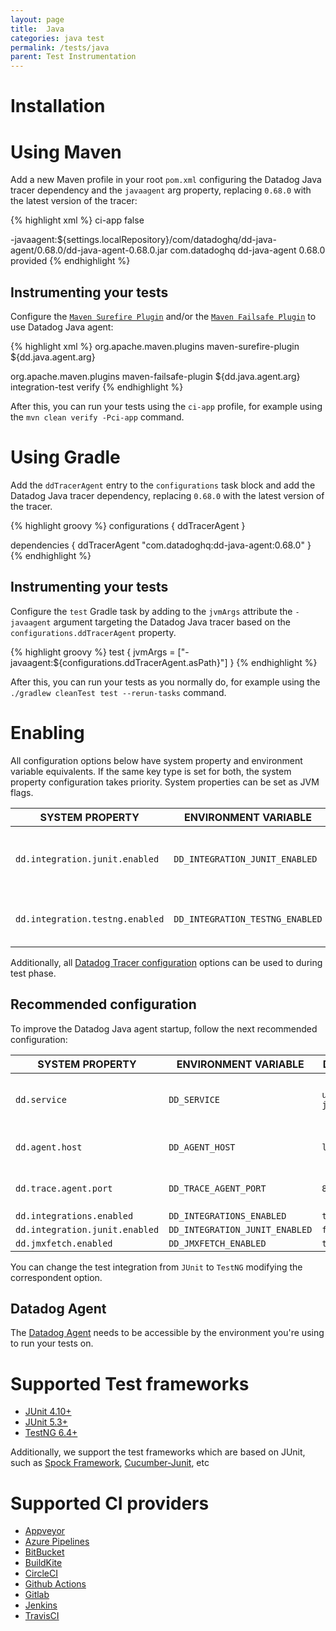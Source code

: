 ```yaml
---
layout: page
title:  Java
categories: java test
permalink: /tests/java
parent: Test Instrumentation
---
```


# Installation

# Using Maven

Add a new Maven profile in your root `pom.xml` configuring the Datadog Java tracer dependency and the `javaagent` arg property, replacing `0.68.0` with the latest version of the tracer: 

{% highlight xml %}
<profile>
  <id>ci-app</id>
  <activation>
    <activeByDefault>false</activeByDefault>
  </activation>

  <properties>
    <dd.java.agent.arg>-javaagent:${settings.localRepository}/com/datadoghq/dd-java-agent/0.68.0/dd-java-agent-0.68.0.jar</dd.java.agent.arg>
  </properties>

  <dependencies>
    <dependency>
        <groupId>com.datadoghq</groupId>
        <artifactId>dd-java-agent</artifactId>
        <version>0.68.0</version>
        <scope>provided</scope>
    </dependency>  
  </dependencies> 
</profile>
{% endhighlight %}

## Instrumenting your tests

Configure the [`Maven Surefire Plugin`](https://maven.apache.org/surefire/maven-surefire-plugin/) and/or the [`Maven Failsafe Plugin`](https://maven.apache.org/surefire/maven-failsafe-plugin/) to use Datadog Java agent:

{% highlight xml %}
<plugin>
  <groupId>org.apache.maven.plugins</groupId>
  <artifactId>maven-surefire-plugin</artifactId>
  <configuration>
    <argLine>${dd.java.agent.arg}</argLine>
  </configuration>
</plugin>

<plugin>
  <groupId>org.apache.maven.plugins</groupId>
  <artifactId>maven-failsafe-plugin</artifactId>
  <configuration>
     <argLine>${dd.java.agent.arg}</argLine>
  </configuration>
  <executions>
      <execution>
        <goals>
           <goal>integration-test</goal>
           <goal>verify</goal>
        </goals>
      </execution>
  </executions>
</plugin>
{% endhighlight %}

After this, you can run your tests using the `ci-app` profile, for example using the `mvn clean verify -Pci-app` command.

# Using Gradle

Add the `ddTracerAgent` entry to the `configurations` task block and add the Datadog Java tracer dependency, replacing `0.68.0` with the latest version of the tracer.

{% highlight groovy %}
configurations {
    ddTracerAgent
}

dependencies {
    ddTracerAgent "com.datadoghq:dd-java-agent:0.68.0"
}
{% endhighlight %}

## Instrumenting your tests

Configure the `test` Gradle task by adding to the `jvmArgs` attribute the `-javaagent` argument targeting the Datadog Java tracer based on the `configurations.ddTracerAgent` property.

{% highlight groovy %}
test {
    jvmArgs = ["-javaagent:${configurations.ddTracerAgent.asPath}"]
}
{% endhighlight %}

After this, you can run your tests as you normally do, for example using the `./gradlew cleanTest test --rerun-tasks` command.

# Enabling

All configuration options below have system property and environment variable equivalents. If the same key type is set for both, the system property configuration takes priority. System properties can be set as JVM flags.

| SYSTEM PROPERTY                 | ENVIRONMENT VARIABLE            | DEFAULT | DESCRIPTION                                             |
|---------------------------------|---------------------------------|---------|---------------------------------------------------------|
| `dd.integration.junit.enabled`  | `DD_INTEGRATION_JUNIT_ENABLED`  | `false` | When `true`, tests based on JUnit runners are reported. |
| `dd.integration.testng.enabled` | `DD_INTEGRATION_TESTNG_ENABLED` | `false` | When `true`, tests based on TestNG are reported.        |

Additionally, all [Datadog Tracer configuration](https://docs.datadoghq.com/tracing/setup_overview/setup/java/?tab=containers#configuration) options can be used to during test phase.

## Recommended configuration

To improve the Datadog Java agent startup, follow the next recommended configuration:

| SYSTEM PROPERTY                | ENVIRONMENT VARIABLE           | DEFAULT            | RECOMMENDATION                                                         |
|--------------------------------|--------------------------------|--------------------|------------------------------------------------------------------------|
| `dd.service`                   | `DD_SERVICE`                   | `unnamed-java-app` | The name of the Test Plan that will appear in the CI/CD Test Plan tab. |
| `dd.agent.host`                | `DD_AGENT_HOST`                | `localhost`        | Make sure this property targets the Datadog Agent host.                |
| `dd.trace.agent.port`          | `DD_TRACE_AGENT_PORT`          | `8126`             | Make sure this property targets the Datadog Agent port.                |
| `dd.integrations.enabled`      | `DD_INTEGRATIONS_ENABLED`      | `true`             | `false`                                                                |
| `dd.integration.junit.enabled` | `DD_INTEGRATION_JUNIT_ENABLED` | `false`            | `true`                                                                 |
| `dd.jmxfetch.enabled`          | `DD_JMXFETCH_ENABLED`          | `true`             | `false`                                                                |

You can change the test integration from `JUnit` to `TestNG` modifying the correspondent option.

## Datadog Agent 

The [Datadog Agent](https://docs.datadoghq.com/agent/) needs to be accessible by the environment you're using to run your tests on.

# Supported Test frameworks

* [JUnit 4.10+](https://junit.org/junit4/)
* [JUnit 5.3+](https://junit.org/junit5/)
* [TestNG 6.4+](https://testng.org/doc/)

Additionally, we support the test frameworks which are based on JUnit, such as [Spock Framework](http://spockframework.org/), [Cucumber-Junit](https://cucumber.io/docs/cucumber/api/), etc

# Supported CI providers

* [Appveyor](https://www.appveyor.com/)
* [Azure Pipelines](https://azure.microsoft.com/en-us/services/devops/pipelines/)
* [BitBucket](https://bitbucket.org/)
* [BuildKite](https://buildkite.com/)
* [CircleCI](https://circleci.com/)
* [Github Actions](https://github.com/features/actions)
* [Gitlab](https://docs.gitlab.com/ee/ci/)
* [Jenkins](https://www.jenkins.io/)
* [TravisCI](https://travis-ci.org/)